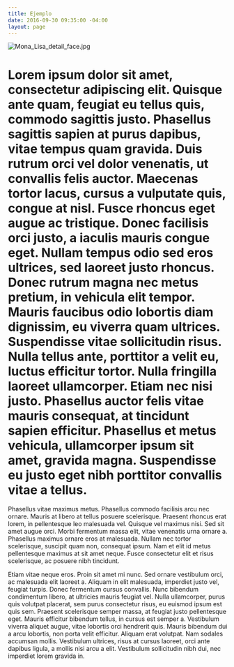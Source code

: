 ```yaml
---
title: Ejemplo
date: 2016-09-30 09:35:00 -04:00
layout: page
---
```


![Mona_Lisa_detail_face.jpg](/uploads/Mona_Lisa_detail_face.jpg)
# Lorem ipsum dolor sit amet, consectetur adipiscing elit. Quisque ante quam, feugiat eu tellus quis, commodo sagittis justo. Phasellus sagittis sapien at purus dapibus, vitae tempus quam gravida. Duis rutrum orci vel dolor venenatis, ut convallis felis auctor. Maecenas tortor lacus, cursus a vulputate quis, congue at nisl. Fusce rhoncus eget augue ac tristique. Donec facilisis orci justo, a iaculis mauris congue eget. Nullam tempus odio sed eros ultrices, sed laoreet justo rhoncus. Donec rutrum magna nec metus pretium, in vehicula elit tempor. Mauris faucibus odio lobortis diam dignissim, eu viverra quam ultrices. Suspendisse vitae sollicitudin risus. Nulla tellus ante, porttitor a velit eu, luctus efficitur tortor. Nulla fringilla laoreet ullamcorper. Etiam nec nisi justo. Phasellus auctor felis vitae mauris consequat, at tincidunt sapien efficitur. Phasellus et metus vehicula, ullamcorper ipsum sit amet, gravida magna. Suspendisse eu justo eget nibh porttitor convallis vitae a tellus.

Phasellus vitae maximus metus. Phasellus commodo facilisis arcu nec ornare. Mauris at libero at tellus posuere scelerisque. Praesent rhoncus erat lorem, in pellentesque leo malesuada vel. Quisque vel maximus nisi. Sed sit amet augue orci. Morbi fermentum massa elit, vitae venenatis urna ornare a. Phasellus maximus ornare eros at malesuada. Nullam nec tortor scelerisque, suscipit quam non, consequat ipsum. Nam et elit id metus pellentesque maximus at sit amet neque. Fusce consectetur elit et risus scelerisque, ac posuere nibh tincidunt.

Etiam vitae neque eros. Proin sit amet mi nunc. Sed ornare vestibulum orci, ac malesuada elit laoreet a. Aliquam in elit malesuada, imperdiet justo vel, feugiat turpis. Donec fermentum cursus convallis. Nunc bibendum condimentum libero, at ultricies mauris feugiat vel. Nulla ullamcorper, purus quis volutpat placerat, sem purus consectetur risus, eu euismod ipsum est quis sem. Praesent scelerisque semper massa, at feugiat justo pellentesque eget. Mauris efficitur bibendum tellus, in cursus est semper a. Vestibulum viverra aliquet augue, vitae lobortis orci hendrerit quis. Mauris bibendum dui a arcu lobortis, non porta velit efficitur. Aliquam erat volutpat. Nam sodales accumsan mollis. Vestibulum ultrices, risus at cursus laoreet, orci ante dapibus ligula, a mollis nisi arcu a elit. Vestibulum sollicitudin nibh dui, nec imperdiet lorem gravida in.
